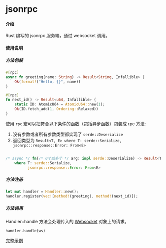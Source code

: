 # jsonrpc

#### 介绍

Rust 编写的 jsonrpc 服务端，通过 websocket 调用。

#### 使用说明

##### 方法包装

```rust
#[rpc]
async fn greeting(name: String) -> Result<String, Infallible> {
    Ok(format!("Hello, {}", name))
}

#[rpc]
fn next_id() -> Result<u64, Infallible> {
    static ID: AtomicU64 = AtomicU64::new(1);
    Ok(ID.fetch_add(1, Ordering::Relaxed))
}
```

使用 `rpc` 宏可以把符合以下条件的函数（包括异步函数）包装成 rpc 方法:

1. 没有参数或者所有参数类型都实现了 `serde::Deserialize`
2. 返回类型为 `Result<T, E> where T: serde::Serialize, jsonrpc::response::Error: From<E>`

```rust

/* async */ fn(/* 0个或多个 */ arg: impl serde::Deserialize) -> Result<T, E> 
    where T: serde::Serialize, 
          jsonrpc::response::Error: From<E>
```

##### 方法注册

```rust
let mut handler = Handler::new();
handler.register(vec![method!(greeting), method!(next_id)]);
```

##### 方法调用

Handler::handle 方法会处理传入的 [Websocket](https://gitee.com/luoshuqi/ws) 对象上的请求。

```
handler.handle(ws)
```

[完整示例](https://gitee.com/luoshuqi/jsonrpc/blob/master/examples/example1.rs)